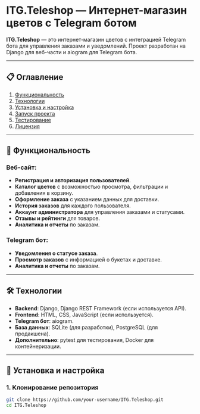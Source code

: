 # ITG.Teleshop — Интернет-магазин цветов с Telegram ботом

**ITG.Teleshop** — это интернет-магазин цветов с интеграцией Telegram бота для управления заказами и уведомлений. Проект разработан на Django для веб-части и aiogram для Telegram бота.

---

## 📋 Оглавление

1. [Функциональность](#-функциональность)
2. [Технологии](#-технологии)
3. [Установка и настройка](#-установка-и-настройка)
4. [Запуск проекта](#-запуск-проекта)
5. [Тестирование](#-тестирование)
6. [Лицензия](#-лицензия)

---

## 🌟 Функциональность

### Веб-сайт:
- **Регистрация и авторизация пользователей**.
- **Каталог цветов** с возможностью просмотра, фильтрации и добавления в корзину.
- **Оформление заказа** с указанием данных для доставки.
- **История заказов** для каждого пользователя.
- **Аккаунт администратора** для управления заказами и статусами.
- **Отзывы и рейтинги** для товаров.
- **Аналитика и отчеты** по заказам.

### Telegram бот:
- **Уведомления о статусе заказа**.
- **Просмотр заказов** с информацией о букетах и доставке.
- **Аналитика и отчеты** по заказам.

---

## 🛠 Технологии

- **Backend**: Django, Django REST Framework (если используется API).
- **Frontend**: HTML, CSS, JavaScript (если используется).
- **Telegram бот**: aiogram.
- **База данных**: SQLite (для разработки), PostgreSQL (для продакшена).
- **Дополнительно**: pytest для тестирования, Docker для контейнеризации.

---

## 🚀 Установка и настройка

### 1. Клонирование репозитория

```bash
git clone https://github.com/your-username/ITG.Teleshop.git
cd ITG.Teleshop
 
